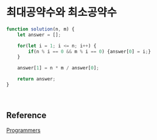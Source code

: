 # 최대공약수와 최소공약수

```js
function solution(n, m) {
    let answer = [];

    for(let i = 1; i <= n; i++) {
        if(n % i == 0 && m % i == 0) {answer[0] = i;}
    }

    answer[1] = n * m / answer[0];

    return answer;
}
```

<br>

## Reference

[Programmers](https://programmers.co.kr/learn/courses/30/lessons/12940)